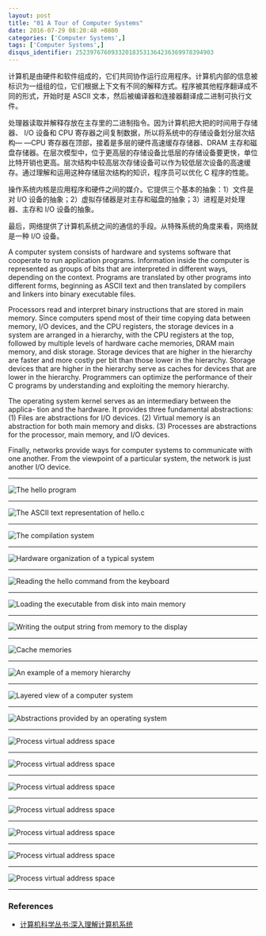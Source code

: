 ```yaml
---
layout: post
title: "01 A Tour of Computer Systems"
date: 2016-07-29 08:20:48 +0800
categories: ['Computer Systems',]
tags: ['Computer Systems',]
disqus_identifier: 252397676093320183531364236369978394903
---
```


计算机是由硬件和软件组成的，它们共同协作运行应用程序。计算机内部的信息被标识为一组组的位，它们根据上下文有不同的解释方式。程序被其他程序翻译成不同的形式，开始时是 ASCII 文本，然后被编译器和连接器翻译成二进制可执行文件。

处理器读取并解释存放在主存里的二进制指令。因为计算机把大把的时间用于存储器、 I/O 设备和 CPU 寄存器之间复制数据，所以将系统中的存储设备划分层次结构— —CPU 寄存器在顶部，接着是多层的硬件高速缓存存储器、DRAM 主存和磁盘存储器。在层次模型中，位于更高层的存储设备比低层的存储设备要更快，单位比特开销也更高。层次结构中较高层次存储设备可以作为较低层次设备的高速缓存。通过理解和运用这种存储层次结构的知识，程序员可以优化 C 程序的性能。

操作系统内核是应用程序和硬件之间的媒介。它提供三个基本的抽象：1）文件是对 I/O 设备的抽象；2）虚拟存储器是对主存和磁盘的抽象；3）进程是对处理器、主存和 I/O 设备的抽象。

最后，网络提供了计算机系统之间的通信的手段。从特殊系统的角度来看，网络就是一种 I/O 设备。

A computer system consists of hardware and systems software that cooperate
to run application programs. Information inside the computer is represented as
groups of bits that are interpreted in different ways, depending on the context.
Programs are translated by other programs into different forms, beginning as
ASCII text and then translated by compilers and linkers into binary executable
files.

Processors read and interpret binary instructions that are stored in main
memory. Since computers spend most of their time copying data between memory,
I/O devices, and the CPU registers, the storage devices in a system are arranged
in a hierarchy, with the CPU registers at the top, followed by multiple levels
of hardware cache memories, DRAM main memory, and disk storage. Storage
devices that are higher in the hierarchy are faster and more costly per bit than
those lower in the hierarchy. Storage devices that are higher in the hierarchy serve
as caches for devices that are lower in the hierarchy. Programmers can optimize
the performance of their C programs by understanding and exploiting the memory
hierarchy.

The operating system kernel serves as an intermediary between the applica-
tion and the hardware. It provides three fundamental abstractions: (1) Files are
abstractions for I/O devices. (2) Virtual memory is an abstraction for both main
memory and disks. (3) Processes are abstractions for the processor, main memory,
and I/O devices.

Finally, networks provide ways for computer systems to communicate with
one another. From the viewpoint of a particular system, the network is just another
I/O device.

---

![The hello program](/assets/images/computer_systems/0101_the_hello_program.png)

---

![The ASCII text representation of hello.c](/assets/images/computer_systems/0102_the_ascii_text_representation_of_hello_c.png)

---

![The compilation system](/assets/images/computer_systems/0103_the_compilation_system.png)

---

![Hardware organization of a typical system](/assets/images/computer_systems/0104_hardware_organization_of_a_typical_system.png)

---

![Reading the hello command from the keyboard](/assets/images/computer_systems/0105_reading_the_hello_command_from_the_keyboard.png)

---

![Loading the executable from disk into main memory](/assets/images/computer_systems/0106_loading_the_executable_from_disk_into_main_memory.png)

---

![Writing the output string from memory to the display](/assets/images/computer_systems/0107_writing_the_output_string_from_memory_to_the_display.png)

---

![Cache memories](/assets/images/computer_systems/0108_cache_memories.png)

---

![An example of a memory hierarchy](/assets/images/computer_systems/0109_an_example_of_a_memory_hierarchy.png)

---

![Layered view of a computer system](/assets/images/computer_systems/0110_layered_view_of_a_computer_system.png)

---

![Abstractions provided by an operating system](/assets/images/computer_systems/0111_abstractions_provided_by_an_operating_system.png)

---

 ![Process virtual address space](/assets/images/computer_systems/0112_process_context_switching.png)
 
 ---

 ![Process virtual address space](/assets/images/computer_systems/0113_process_virtual_address_space.png)
  
 ---

 ![Process virtual address space](/assets/images/computer_systems/0114_a_network_is_another_i_o_device.png)
  
 ---

 ![Process virtual address space](/assets/images/computer_systems/0115_using_telnet_to_run_hello_remotely_over_a_network.png)
  
 ---

 ![Process virtual address space](/assets/images/computer_systems/0116_categorizing_different_processor_configurations.png)
  
 ---

 ![Process virtual address space](/assets/images/computer_systems/0117_intel_core_i7_organization.png)
  
 ---

 ![Process virtual address space](/assets/images/computer_systems/0118_some_abstractions_provided_by_a_computer_system.png)

- - -

### References

- [计算机科学丛书:深入理解计算机系统](https://www.amazon.cn/%E8%AE%A1%E7%AE%97%E6%9C%BA%E7%A7%91%E5%AD%A6%E4%B8%9B%E4%B9%A6-%E6%B7%B1%E5%85%A5%E7%90%86%E8%A7%A3%E8%AE%A1%E7%AE%97%E6%9C%BA%E7%B3%BB%E7%BB%9F-%E5%B8%83%E8%8E%B1%E6%81%A9%E7%89%B9/dp/B004BJ18KM/ref=sr_1_2?ie=UTF8&qid=1470109371&sr=8-2&keywords=computer+systems+a+programmer%27s+perspective)
